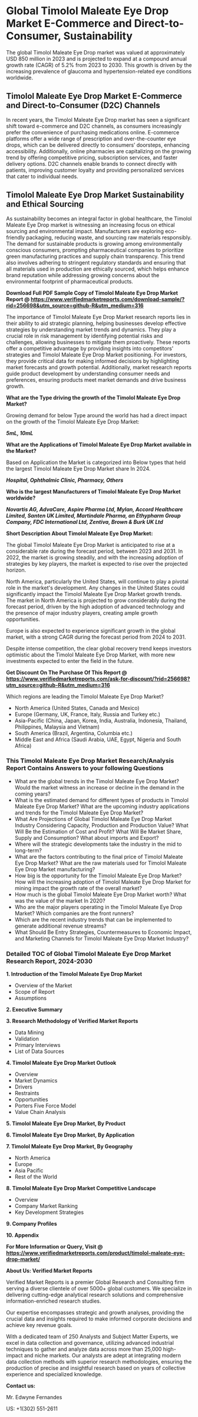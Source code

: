 <h1>Global Timolol Maleate Eye Drop Market E-Commerce and Direct-to-Consumer, Sustainability</h1><p class=""><p>The global Timolol Maleate Eye Drop market was valued at approximately USD 850 million in 2023 and is projected to expand at a compound annual growth rate (CAGR) of 5.2% from 2023 to 2030. This growth is driven by the increasing prevalence of glaucoma and hypertension-related eye conditions worldwide.</p><h2>Timolol Maleate Eye Drop Market E-Commerce and Direct-to-Consumer (D2C) Channels</h2><p>In recent years, the Timolol Maleate Eye Drop market has seen a significant shift toward e-commerce and D2C channels, as consumers increasingly prefer the convenience of purchasing medications online. E-commerce platforms offer a wide range of prescription and over-the-counter eye drops, which can be delivered directly to consumers’ doorsteps, enhancing accessibility. Additionally, online pharmacies are capitalizing on the growing trend by offering competitive pricing, subscription services, and faster delivery options. D2C channels enable brands to connect directly with patients, improving customer loyalty and providing personalized services that cater to individual needs.</p><h2>Timolol Maleate Eye Drop Market Sustainability and Ethical Sourcing</h2><p>As sustainability becomes an integral factor in global healthcare, the Timolol Maleate Eye Drop market is witnessing an increasing focus on ethical sourcing and environmental impact. Manufacturers are exploring eco-friendly packaging, reducing waste, and sourcing raw materials responsibly. The demand for sustainable products is growing among environmentally conscious consumers, prompting pharmaceutical companies to prioritize green manufacturing practices and supply chain transparency. This trend also involves adhering to stringent regulatory standards and ensuring that all materials used in production are ethically sourced, which helps enhance brand reputation while addressing growing concerns about the environmental footprint of pharmaceutical products.</p></p><p class=""><strong>Download Full PDF Sample Copy of Timolol Maleate Eye Drop Market Report @ <a href="https://www.verifiedmarketreports.com/download-sample/?rid=256698&utm_source=github-R&utm_medium=316" target="_blank">https://www.verifiedmarketreports.com/download-sample/?rid=256698&utm_source=github-R&utm_medium=316</a></strong></p><p>The importance of&nbsp;Timolol Maleate Eye Drop Market research reports lies in their ability to aid strategic planning, helping businesses develop effective strategies by understanding market trends and dynamics. They play a crucial role in risk management by identifying potential risks and challenges, allowing businesses to mitigate them proactively. These reports offer a competitive advantage by providing insights into competitors' strategies and Timolol Maleate Eye Drop Market positioning. For investors, they provide critical data for making informed decisions by highlighting market forecasts and growth potential. Additionally, market research reports guide product development by understanding consumer needs and preferences, ensuring products meet market demands and drive business growth.</p><p><strong>What are the&nbsp;Type driving the growth of the Timolol Maleate Eye Drop Market?</strong></p><p id="" class="">Growing demand for below Type around the world has had a direct impact on the growth of the Timolol Maleate Eye Drop Market:</p><p class=""><em><strong>5mL, 10mL</strong></em></p><p class=""><strong>What are the&nbsp;Applications&nbsp;of Timolol Maleate Eye Drop Market available in the Market?</strong></p><p id="" class="">Based on Application the Market is categorized into Below types that held the largest Timolol Maleate Eye Drop Market share In 2024.</p><p class=""><em><strong>Hospital, Ophthalmic Clinic, Pharmacy, Others</strong></em></p><p class=""><strong>Who is the largest Manufacturers of Timolol Maleate Eye Drop Market worldwide?</strong></p><p><em><strong>Novartis AG, AdvaCare, Aspire Pharma Ltd, Mylan, Accord Healthcare Limited, Santen UK Limited, Martindale Pharma, an Ethypharm Group Company, FDC International Ltd, Zentiva, Brown & Burk UK Ltd</strong></em></p><p id="" class=""><strong>Short Description About Timolol Maleate Eye Drop Market:</strong></p><p>The global Timolol Maleate Eye Drop Market is anticipated to rise at a considerable rate during the forecast period, between 2023 and 2031. In 2022, the market is growing steadily, and with the increasing adoption of strategies by key players, the market is expected to rise over the projected horizon.</p><p>North America, particularly the United States, will continue to play a pivotal role in the market's development. Any changes in the United States could significantly impact the Timolol Maleate Eye Drop Market growth trends. The market in North America is projected to grow considerably during the forecast period, driven by the high adoption of advanced technology and the presence of major industry players, creating ample growth opportunities.</p><p>Europe is also expected to experience significant growth in the global market, with a strong CAGR during the forecast period from 2024 to 2031.</p><p>Despite intense competition, the clear global recovery trend keeps investors optimistic about the Timolol Maleate Eye Drop Market, with more new investments expected to enter the field in the future.</p><p id="" class=""><strong>Get Discount On The Purchase Of This Report @ <a href="https://www.verifiedmarketreports.com/ask-for-discount/?rid=256698?utm_source=github-R&utm_medium=316" target="_blank">https://www.verifiedmarketreports.com/ask-for-discount/?rid=256698?utm_source=github-R&utm_medium=316</a></strong></p><p class="">Which regions are leading the Timolol Maleate Eye Drop Market?</p><ul><li>North America (United States, Canada and Mexico)</li><li>Europe (Germany, UK, France, Italy, Russia and Turkey etc.)</li><li>Asia-Pacific (China, Japan, Korea, India, Australia, Indonesia, Thailand, Philippines, Malaysia and Vietnam)</li><li>South America (Brazil, Argentina, Columbia etc.)</li><li>Middle East and Africa (Saudi Arabia, UAE, Egypt, Nigeria and South Africa)</li></ul><h3 id="" class="">This Timolol Maleate Eye Drop Market Research/Analysis Report Contains Answers to your following Questions</h3><ul><li>What are the global trends in the Timolol Maleate Eye Drop Market? Would the market witness an increase or decline in the demand in the coming years?</li><li>What is the estimated demand for different types of products in Timolol Maleate Eye Drop Market? What are the upcoming industry applications and trends for the Timolol Maleate Eye Drop Market?</li><li>What Are Projections of Global Timolol Maleate Eye Drop Market Industry Considering Capacity, Production and Production Value? What Will Be the Estimation of Cost and Profit? What Will Be Market Share, Supply and Consumption? What about imports and Export?</li><li>Where will the strategic developments take the industry in the mid to long-term?</li><li>What are the factors contributing to the final price of Timolol Maleate Eye Drop Market? What are the raw materials used for Timolol Maleate Eye Drop Market manufacturing?</li><li>How big is the opportunity for the Timolol Maleate Eye Drop Market? How will the increasing adoption of Timolol Maleate Eye Drop Market for mining impact the growth rate of the overall market?</li><li>How much is the global Timolol Maleate Eye Drop Market worth? What was the value of the market In 2020?</li><li>Who are the major players operating in the Timolol Maleate Eye Drop Market? Which companies are the front runners?</li><li>Which are the recent industry trends that can be implemented to generate additional revenue streams?</li><li>What Should Be Entry Strategies, Countermeasures to Economic Impact, and Marketing Channels for Timolol Maleate Eye Drop Market Industry?</li></ul><h3 id="" class="">Detailed TOC of Global Timolol Maleate Eye Drop Market Research Report, 2024-2030</h3><p id="" class=""><strong>1. Introduction of the Timolol Maleate Eye Drop Market</strong></p><ul><li>Overview of the Market</li><li>Scope of Report</li><li>Assumptions</li></ul><p id="" class=""><strong>2. Executive Summary</strong></p><p id="" class=""><strong>3. Research Methodology of Verified Market Reports</strong></p><ul><li>Data Mining</li><li>Validation</li><li>Primary Interviews</li><li>List of Data Sources</li></ul><p id="" class=""><strong>4. Timolol Maleate Eye Drop Market Outlook</strong></p><ul><li>Overview</li><li>Market Dynamics</li><li>Drivers</li><li>Restraints</li><li>Opportunities</li><li>Porters Five Force Model</li><li>Value Chain Analysis</li></ul><p id="" class=""><strong>5. Timolol Maleate Eye Drop Market, By Product</strong></p><p id="" class=""><strong>6. Timolol Maleate Eye Drop Market, By Application</strong></p><p id="" class=""><strong>7. Timolol Maleate Eye Drop Market, By Geography</strong></p><ul><li>North America</li><li>Europe</li><li>Asia Pacific</li><li>Rest of the World</li></ul><p id="" class=""><strong>8. Timolol Maleate Eye Drop Market Competitive Landscape</strong></p><ul><li>Overview</li><li>Company Market Ranking</li><li>Key Development Strategies</li></ul><p id="" class=""><strong>9. Company Profiles</strong></p><p id="" class=""><strong>10. Appendix</strong></p><p id="" class=""><strong>For More Information or Query, Visit @ <a href="https://www.verifiedmarketreports.com/product/timolol-maleate-eye-drop-market/" target="_blank">https://www.verifiedmarketreports.com/product/timolol-maleate-eye-drop-market/</a></strong></p><p id="" class=""><strong>About Us: Verified Market Reports</strong></p><p id="" class="">Verified Market Reports is a premier Global Research and Consulting firm serving a diverse clientele of over 5000+ global customers. We specialize in delivering cutting-edge analytical research solutions and comprehensive information-enriched research studies.</p><p id="" class="">Our expertise encompasses strategic and growth analyses, providing the crucial data and insights required to make informed corporate decisions and achieve key revenue goals.</p><p id="" class="">With a dedicated team of 250 Analysts and Subject Matter Experts, we excel in data collection and governance, utilizing advanced industrial techniques to gather and analyze data across more than 25,000 high-impact and niche markets. Our analysts are adept at integrating modern data collection methods with superior research methodologies, ensuring the production of precise and insightful research based on years of collective experience and specialized knowledge.</p><p id="" class=""><strong>Contact us:</strong></p><p id="" class="">Mr. Edwyne Fernandes</p><p id="" class="">US: +1(302) 551-2611</p>